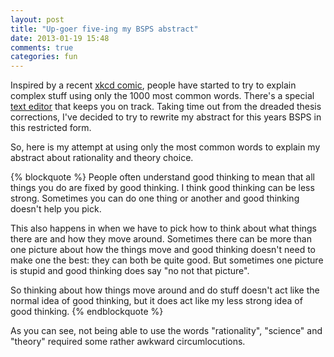 ```yaml
---
layout: post
title: "Up-goer five-ing my BSPS abstract"
date: 2013-01-19 15:48
comments: true
categories: fun
---
```

Inspired by a recent 
[xkcd comic](http://xkcd.com/1133/),
people have started to try to explain complex stuff using only the
1000 most common words.
There's a special [text editor](http://splasho.com/upgoer5/) 
that keeps you on track.
Taking time out from the dreaded thesis corrections,
I've decided to try to rewrite my abstract for this years BSPS 
in this restricted form.

<!-- more -->

So, here is my attempt at using only the most common words to explain
my abstract about rationality and theory choice.

{% blockquote %}
People often understand good thinking to mean that all things you do are fixed by  good thinking. I think good thinking can be less strong. Sometimes you can do one thing or another and good thinking doesn't help you pick.

This also happens in when we have to pick how to think about what things there are and how they move around. Sometimes there can be more than one picture about how the things move and good thinking doesn't need to make one the best: they can both be quite good. But sometimes one picture is stupid and good thinking does say "no not that picture".

So thinking about how things move around and do stuff doesn't act like the normal idea of good thinking, but it does act like my less strong idea of good thinking.
{% endblockquote %}

As you can see, 
not being able to use the words "rationality", "science" and "theory"
required some rather awkward circumlocutions.

